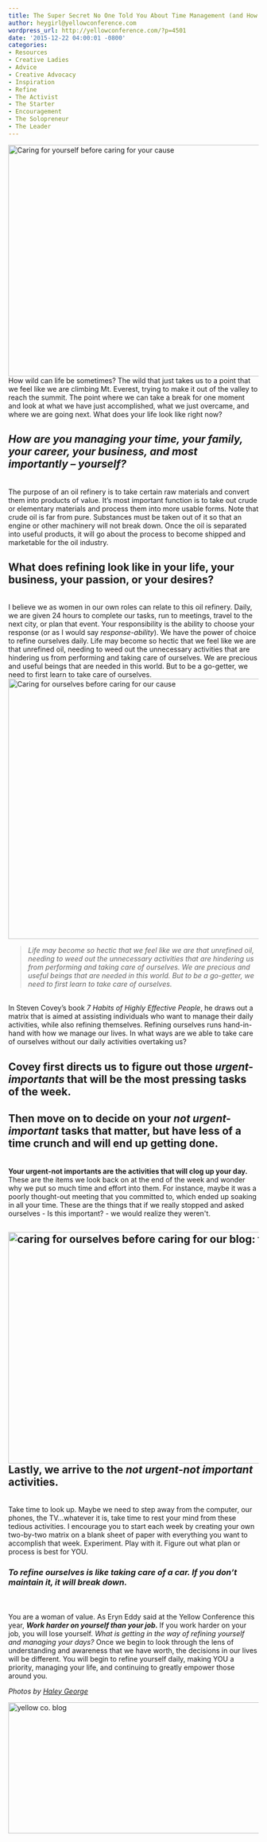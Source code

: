 ```yaml
---
title: The Super Secret No One Told You About Time Management (and How to Take a Giant Step in the Right Direction)
author: heygirl@yellowconference.com
wordpress_url: http://yellowconference.com/?p=4501
date: '2015-12-22 04:00:01 -0800'
categories:
- Resources
- Creative Ladies
- Advice
- Creative Advocacy
- Inspiration
- Refine
- The Activist
- The Starter
- Encouragement
- The Solopreneur
- The Leader
---
```

<p><a href="http://yellowconference.com/wp-content/uploads/2015/12/15-800x533.jpg"><img class="aligncenter size-full wp-image-4504" src="http://yellowconference.com/wp-content/uploads/2015/12/15-800x533.jpg" alt="Caring for yourself before caring for your cause" width="700" height="466" /></a>How wild can life be sometimes? The wild that just takes us to a point that we feel like we are climbing Mt. Everest, trying to make it out of the valley to reach the summit. The point where we can take a break for one moment and look at what we have just accomplished, what we just overcame, and where we are going next. What does your life look like right now?</p>
<h2><em>How are you managing your time, your family, your career, your business, and most importantly &ndash; yourself?</em></h2><br />
The purpose of an oil refinery is to take certain raw materials and convert them into products of value. It&rsquo;s most important function is to take out crude or elementary materials and process them into more usable forms. Note that crude oil is far from pure. Substances must be taken out of it so that an engine or other machinery will not break down. Once the oil is separated into useful products, it will go about the process to become shipped and marketable for the oil industry.</p>
<h2>What does refining look like in your life, your business, your passion, or your desires?</h2><br />
I believe we as women in our own roles can relate to this oil refinery. Daily, we are given 24 hours to complete our tasks, run to meetings, travel to the next city, or plan that event. Your responsibility is the ability to choose your response (or as I would say <em>response-ability</em>). We have the power of choice to refine ourselves daily. Life may become so hectic that we feel like we are that unrefined oil, needing to weed out the unnecessary activities that are hindering us from performing and taking care of ourselves. We are precious and useful beings that are needed in this world. But to be a go-getter, we need to first learn to take care of ourselves.<a href="http://yellowconference.com/wp-content/uploads/2015/12/14-800x599.jpg"><img class="aligncenter size-full wp-image-4506" src="http://yellowconference.com/wp-content/uploads/2015/12/14-800x599.jpg" alt="Caring for ourselves before caring for our cause" width="700" height="524" /></a></p>
<blockquote><p><em> Life may become so hectic that we feel like we are that unrefined oil, needing to weed out the unnecessary activities that are hindering us from performing and taking care of ourselves. We are precious and useful beings that are needed in this world. But to be a go-getter, we need to first learn to take care of ourselves. </em></blockquote><br />
 In Steven Covey&rsquo;s book <em>7 Habits of Highly Effective People</em>, he draws out a matrix that is aimed at assisting individuals who want to manage their daily activities, while also refining themselves. Refining ourselves runs hand-in-hand with how we manage our lives. In what ways are we able to take care of ourselves without our daily activities overtaking us? </p>
<h2>Covey first directs us to figure out those <em>urgent-importants</em> that will be the most pressing tasks of the week.</h2></p>
<h2>Then move on to decide on your <em>not urgent-important</em> tasks that matter, but have less of a time crunch and will end up getting done.</h2><br />
<strong>Your urgent-not importants are the activities that will clog up your day.</strong> These are the items we look back on at the end of the week and wonder why we put so much time and effort into them. For instance, maybe it was a poorly thought-out meeting that you committed to, which ended up soaking in all your time. These are the things that if we really stopped and asked ourselves - Is this important? - we would realize they weren't.</p>
<h2><a href="http://yellowconference.com/wp-content/uploads/2015/12/13-800x533.jpg"><img class="aligncenter size-full wp-image-4505" src="http://yellowconference.com/wp-content/uploads/2015/12/13-800x533.jpg" alt="caring for ourselves before caring for our blog: the yellow co. blog" width="700" height="466" /></a>Lastly, we arrive to the <em>not urgent-not important</em> activities.</h2><br />
Take time to look up. Maybe we need to step away from the computer, our phones, the TV...whatever it is, take time to rest your mind from these tedious activities. I encourage you to start each week by creating your own two-by-two matrix on a blank sheet of paper with everything you want to accomplish that week. Experiment. Play with it. Figure out what plan or process is best for YOU.</p>
<h3><em>To refine ourselves is like taking care of a car. If you don&rsquo;t maintain it, it will break down.</em></h3><br />
<em><br />
</em>You are a woman of value. As Eryn Eddy said at the Yellow Conference this year, <strong><em>Work harder on yourself than your job.</em> </strong>If you work harder on your job, you will lose yourself. <em>What is getting in the way of refining yourself and managing your days?</em> Once we begin to look through the lens of understanding and awareness that we have worth, the decisions in our lives will be different. You will begin to refine yourself daily, making YOU a priority, managing your life, and continuing to greatly empower those around you.</p>
<p><em>Photos by <a href="http://www.haleygeorgephotography.com/" target="_blank">Haley George</a></em></p>
<p><a href="https://endearingtraveler.wordpress.com/" target="_blank"><img class="aligncenter size-full wp-image-4502" src="http://yellowconference.com/wp-content/uploads/2015/12/kristitriplett.jpg" alt="yellow co. blog" width="700" height="264" /></a></p>
